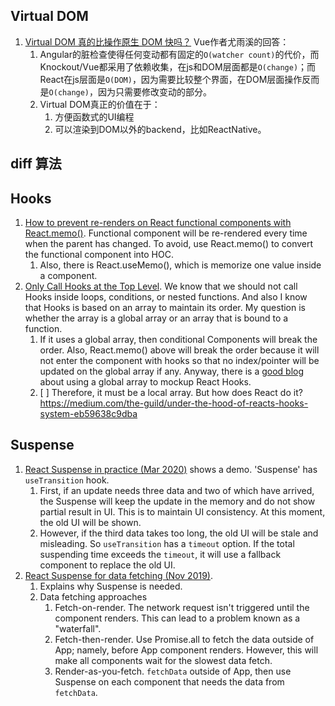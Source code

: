
## Virtual DOM
1. [Virtual DOM 真的比操作原生 DOM 快吗？](https://github.com/Advanced-Frontend/Daily-Interview-Question/issues/47)  Vue作者尤雨溪的回答：
   1. Angular的脏检查使得任何变动都有固定的`O(watcher count)`的代价，而Knockout/Vue都采用了依赖收集，在js和DOM层面都是`O(change)`；而React在js层面是`O(DOM)`，因为需要比较整个界面，在DOM层面操作反而是`O(change)`，因为只需要修改变动的部分。
   2. Virtual DOM真正的价值在于：
      1. 方便函数式的UI编程
      2. 可以渲染到DOM以外的backend，比如ReactNative。

## diff 算法


## Hooks
1. [How to prevent re-renders on React functional components with React.memo()](https://linguinecode.com/post/prevent-re-renders-react-functional-components-react-memo). Functional component will be re-rendered every time when the parent has changed. To avoid, use React.memo() to convert the functional component into HOC.
   1. Also, there is React.useMemo(), which is memorize one value inside a component.
2. [Only Call Hooks at the Top Level](https://reactjs.org/docs/hooks-rules.html). We know that we should not call Hooks inside loops, conditions, or nested functions.  And also I know that Hooks is based on an array to maintain its order. My question is whether the array is a global array or an array that is bound to a function. 
   1. If it uses a global array, then conditional Components will break the order. Also, React.memo() above will break the order because it will not enter the component with hooks so that no index/pointer will be updated on the global array if any. Anyway, there is a [good blog](https://www.netlify.com/blog/2019/03/11/deep-dive-how-do-react-hooks-really-work/) about using a global array to mockup React Hooks.
   2. [ ] Therefore, it must be a local array. But how does React do it?  https://medium.com/the-guild/under-the-hood-of-reacts-hooks-system-eb59638c9dba

## Suspense
1. [React Suspense in practice (Mar 2020)](https://css-tricks.com/react-suspense-in-practice/) shows a demo. 'Suspense' has `useTransition` hook.
   1. First, if an update needs three data and two of which have arrived, the Suspense will keep the update in the memory and do not show partial result in UI. This is to maintain UI consistency. At this moment, the old UI will be shown.
   2. However, if the third data takes too long, the old UI will be stale and misleading. So `useTransition` has a `timeout` option. If the total suspending time exceeds the `timeout`, it will use a fallback component to replace the old UI.
2. [React Suspense for data fetching (Nov 2019)](https://blog.logrocket.com/react-suspense-for-data-fetching/).
   1. Explains why Suspense is needed.
   2. Data fetching approaches
      1. Fetch-on-render.  The network request isn't triggered until the component renders. This can lead to a problem known as a "waterfall".
      2. Fetch-then-render.  Use Promise.all to fetch the data outside of App; namely, before App component renders. However, this will make all components wait for the slowest data fetch.
      3. Render-as-you-fetch. `fetchData` outside of App, then use Suspense on each component that needs the data from `fetchData`.